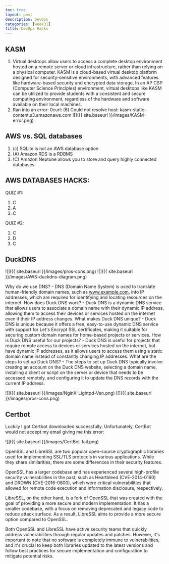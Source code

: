 ```yaml
---
toc: true
layout: post
description: DevOps
categories: [week31]
title: DevOps Hacks
---
```


## KASM

1. Virtual desktops allow users to access a complete desktop environment hosted on a remote server or cloud infrastructure, rather than relying on a physical computer. KASM is a cloud-based virtual desktop platform designed for security-sensitive environments, with advanced features like hardware-based security and encrypted data storage. In an AP CSP (Computer Science Principles) environment, virtual desktops like KASM can be utilized to provide students with a consistent and secure computing environment, regardless of the hardware and software available on their local machines.
2. Ran into an error:  0curl: (6) Could not resolve host: kasm-static-content.s3.amazonaws.com
![]({{ site.baseurl }}/images/KASM-error.png)


## AWS vs. SQL databases

1. (c) SQLite is not an AWS database option
2. (A) Amazon RDS is a RDBMS
3. (C) Amazon Neptune allows you to store and query highly connected databases

## AWS DATABASES HACKS:

QUIZ #1:
1. C
2. A
3. C
   
QUIZ #2:
1. C
2. D
3. C

## DuckDNS

![]({{ site.baseurl }}/images/pros-cons.png)
![]({{ site.baseurl }}/images/AWS-duckdns-diagram.png)

Why do we use DNS? - DNS (Domain Name System) is used to translate human-friendly domain names, such as www.example.com, into IP addresses, which are required for identifying and locating resources on the internet.
How does Duck DNS work? - Duck DNS is a dynamic DNS service that allows users to associate a domain name with their dynamic IP address, allowing them to access their devices or services hosted on the internet even if their IP address changes.
What makes Duck DNS unique? - Duck DNS is unique because it offers a free, easy-to-use dynamic DNS service with support for Let's Encrypt SSL certificates, making it suitable for securing custom domain names for home-based projects or services.
How is Duck DNS useful for our projects? - Duck DNS is useful for projects that require remote access to devices or services hosted on the internet, but have dynamic IP addresses, as it allows users to access them using a static domain name instead of constantly changing IP addresses.
What are the steps to set up Duck DNS? - The steps to set up Duck DNS typically involve creating an account on the Duck DNS website, selecting a domain name, installing a client or script on the server or device that needs to be accessed remotely, and configuring it to update the DNS records with the current IP address.

![]({{ site.baseurl }}/images/NginX-Lightpd-Ven.png)
![]({{ site.baseurl }}/images/pros-cons.png)


## Certbot 

Luckily I got Certbot downloaded successfully. Unfortunately, CertBot would not accept my email giving me this error:

![]({{ site.baseurl }}/images/CertBot-fail.png)

OpenSSL and LibreSSL are two popular open-source cryptographic libraries used for implementing SSL/TLS protocols in various applications. While they share similarities, there are some differences in their security features.

OpenSSL has a larger codebase and has experienced several high-profile security vulnerabilities in the past, such as Heartbleed (CVE-2014-0160) and DROWN (CVE-2016-0800), which were critical vulnerabilities that allowed for remote code execution and information disclosure, respectively.

LibreSSL, on the other hand, is a fork of OpenSSL that was created with the goal of providing a more secure and modern implementation. It has a smaller codebase, with a focus on removing deprecated and legacy code to reduce attack surface. As a result, LibreSSL aims to provide a more secure option compared to OpenSSL.

Both OpenSSL and LibreSSL have active security teams that quickly address vulnerabilities through regular updates and patches. However, it's important to note that no software is completely immune to vulnerabilities, and it's crucial to keep both libraries updated to the latest versions and follow best practices for secure implementation and configuration to mitigate potential risks.